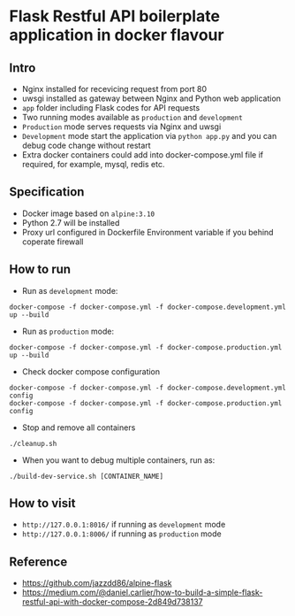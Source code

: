 # Flask Restful API boilerplate application in docker flavour

## Intro
- Nginx installed for recevicing request from port 80
- uwsgi installed as gateway between Nginx and Python web application
- `app` folder including Flask codes for API requests
- Two running modes available as `production` and `development`
- `Production` mode serves requests via Nginx and uwsgi
- `Development` mode start the application via `python app.py` and you can debug code change without restart
- Extra docker containers could add into docker-compose.yml file if required, for example, mysql, redis etc.

## Specification
- Docker image based on `alpine:3.10`
- Python 2.7 will be installed
- Proxy url configured in Dockerfile Environment variable if you behind coperate firewall

## How to run
- Run as `development` mode:
```
docker-compose -f docker-compose.yml -f docker-compose.development.yml up --build
```
- Run as `production` mode:
```
docker-compose -f docker-compose.yml -f docker-compose.production.yml up --build
```
- Check docker compose configuration
```
docker-compose -f docker-compose.yml -f docker-compose.development.yml config
docker-compose -f docker-compose.yml -f docker-compose.production.yml config
```
- Stop and remove all containers
```
./cleanup.sh
```
- When you want to debug multiple containers, run as:
```
./build-dev-service.sh [CONTAINER_NAME]
```

## How to visit
- `http://127.0.0.1:8016/` if running as `development` mode
- `http://127.0.0.1:8006/` if running as `production` mode
 
## Reference
- https://github.com/jazzdd86/alpine-flask
- https://medium.com/@daniel.carlier/how-to-build-a-simple-flask-restful-api-with-docker-compose-2d849d738137

